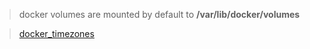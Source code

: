 > docker volumes are mounted by default to **/var/lib/docker/volumes**

> [docker_timezones](https://github.com/voulix/selfhosted-simplified/blob/main/docker_timezones)